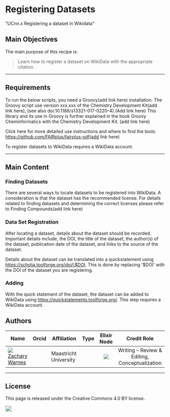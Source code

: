 # Registering Datasets
"UCnn.x Registering a dataset in Wikidata"
## Main Objectives

The main purpose of this recipe is:

> Learn how to register a dataset on WikiData with the appropriate citation.

___




## Requirements

To run the below scripts, you need a Groovy(add link here) installation. The Groovy script use version xxx.xxx of the Chemistry Development Kit(add link here), (see also doi:10.1186/s13321-017-0220-4).(Add link here) This library and its use in Groovy is further explained in the book Groovy Cheminformatics with the Chemistry Development Kit. (add link here)

Click here for more detailed use instructions and where to find the tools:
https://github.com/FAIRplus/fairplus-sdf(add link here)

To register datasets to WikiData requires a WikiData account.

---


## Main Content


### Finding Datasets

There are several ways to locate datasets to be registered into WikiData. A consideration is that the dataset has the recommended license. For details related to finding datasets and determining the correct licenses please refer to Finding Compounds(add link here)

### Data Set Registration

After locating a dataset, details about the dataset should be recorded. Important details include, the DOI, the title of the dataset, the author(s) of the dataset, publication date of the dataset, and links to the source of the dataset.

Details about the dataset can be translated into a quickstatement using https://scholia.toolforge.org/doi/\$DOI. This is done by replacing '\$DOI' with the DOI of the dataset you are registering.


### Adding 

With the quick statement of the dataset, the dataset can be added to WikiData using https://quickstatements.toolforge.org/. This step requires a WikiData account. 


## Authors


| Name                                                                                                                                                                                                                                       | Orcid                                                                                                                        | Affiliation                           | Type                                                                              |                                                              Elixir Node                                                              | Credit Role
|--------------------------------------------------------------------------------------------------------------------------------------------------------------------------------------------------------------------------------------------|------------------------------------------------------------------------------------------------------------------------------|---------------------------------------|-----------------------------------------------------------------------------------|:-------------------------------------------------------------------------------------------------------------------------------------:|:----------------:|
| <div class="firstCol"><a target="_blank" href='https://github.com/'><img class='avatar-style' src='https://avatars.githubusercontent.com/no_github'></img><div class="d-block">Zachary Warnes</div></a>  </div>         | <a target="_blank" href='https://orcid.org/0000-0000-0000-0000'><i class='fab fa-orcid fa-2x text--orange'></i></a> | Maastricht University     | <i class="fas fa-graduation-cap fa-1x text--orange" alt="Academic"></i> | <img class='elixir-style' src='/the-fair-cookbook/_static/images/logo/Elixir/ELIXIR-UK.svg' ></img> | Writing – Review & Editing, Conceptualization

---

## License

This page is released under the Creative Commons 4.0 BY license.

<a href="https://creativecommons.org/licenses/by/4.0/"><img src="https://mirrors.creativecommons.org/presskit/buttons/80x15/png/by.png" height="20"/></a>